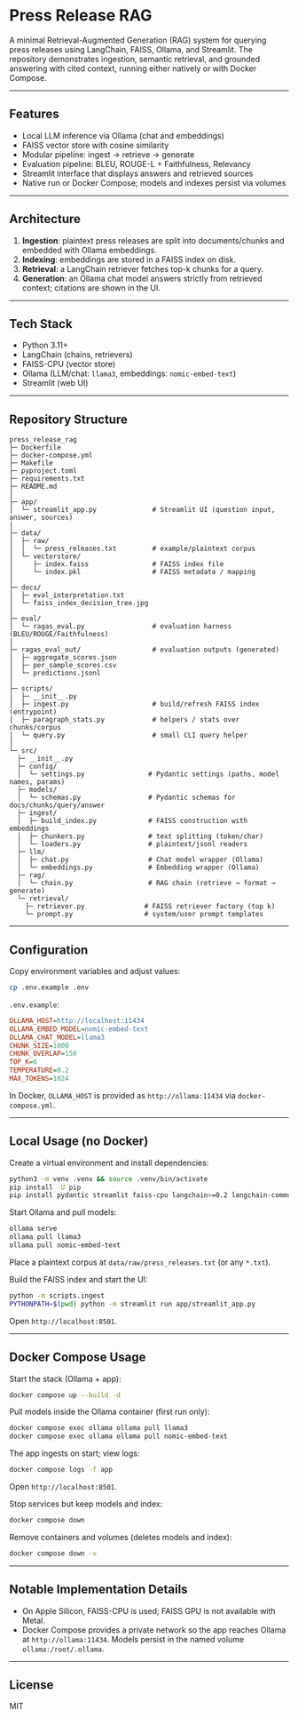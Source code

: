 # Press Release RAG

A minimal Retrieval-Augmented Generation (RAG) system for querying press releases using LangChain, FAISS, Ollama, and Streamlit. The repository demonstrates ingestion, semantic retrieval, and grounded answering with cited context, running either natively or with Docker Compose.

---

## Features

- Local LLM inference via Ollama (chat and embeddings)
- FAISS vector store with cosine similarity
- Modular pipeline: ingest → retrieve → generate
- Evaluation pipeline: BLEU, ROUGE-L + Faithfulness, Relevancy
- Streamlit interface that displays answers and retrieved sources
- Native run or Docker Compose; models and indexes persist via volumes

---

## Architecture

1. **Ingestion**: plaintext press releases are split into documents/chunks and embedded with Ollama embeddings.  
2. **Indexing**: embeddings are stored in a FAISS index on disk.  
3. **Retrieval**: a LangChain retriever fetches top-k chunks for a query.  
4. **Generation**: an Ollama chat model answers strictly from retrieved context; citations are shown in the UI.

---

## Tech Stack

- Python 3.11+  
- LangChain (chains, retrievers)  
- FAISS-CPU (vector store)  
- Ollama (LLM/chat: `llama3`, embeddings: `nomic-embed-text`)  
- Streamlit (web UI)

---

## Repository Structure

```text
press_release_rag
├─ Dockerfile
├─ docker-compose.yml
├─ Makefile
├─ pyproject.toml
├─ requirements.txt
├─ README.md
│
├─ app/
│  └─ streamlit_app.py              # Streamlit UI (question input, answer, sources)
│
├─ data/
│  ├─ raw/
│  │  └─ press_releases.txt         # example/plaintext corpus
│  └─ vectorstore/
│     ├─ index.faiss                # FAISS index file
│     └─ index.pkl                  # FAISS metadata / mapping
│
├─ docs/
│  ├─ eval_interpretation.txt
│  └─ faiss_index_decision_tree.jpg
│
├─ eval/
│  └─ ragas_eval.py                 # evaluation harness (BLEU/ROUGE/Faithfulness)
│
├─ ragas_eval_out/                  # evaluation outputs (generated)
│  ├─ aggregate_scores.json
│  ├─ per_sample_scores.csv
│  └─ predictions.jsonl
│
├─ scripts/
│  ├─ __init__.py
│  ├─ ingest.py                     # build/refresh FAISS index (entrypoint)
│  ├─ paragraph_stats.py            # helpers / stats over chunks/corpus
│  └─ query.py                      # small CLI query helper
│
└─ src/
  ├─ __init__.py
  ├─ config/
  │  └─ settings.py                # Pydantic settings (paths, model names, params)
  ├─ models/
  │  └─ schemas.py                 # Pydantic schemas for docs/chunks/query/answer
  ├─ ingest/
  │  ├─ build_index.py             # FAISS construction with embeddings
  │  ├─ chunkers.py                # text splitting (token/char)
  │  └─ loaders.py                 # plaintext/jsonl readers
  ├─ llm/
  │  ├─ chat.py                    # Chat model wrapper (Ollama)
  │  └─ embeddings.py              # Embedding wrapper (Ollama)
  ├─ rag/
  │  └─ chain.py                   # RAG chain (retrieve → format → generate)
  └─ retrieval/
    ├─ retriever.py               # FAISS retriever factory (top k)
    └─ prompt.py                  # system/user prompt templates

```

---

## Configuration

Copy environment variables and adjust values:

```bash
cp .env.example .env
```

`.env.example`:

```ini
OLLAMA_HOST=http://localhost:11434
OLLAMA_EMBED_MODEL=nomic-embed-text
OLLAMA_CHAT_MODEL=llama3
CHUNK_SIZE=1000
CHUNK_OVERLAP=150
TOP_K=6
TEMPERATURE=0.2
MAX_TOKENS=1024
```

In Docker, `OLLAMA_HOST` is provided as `http://ollama:11434` via `docker-compose.yml`.

---

## Local Usage (no Docker)

Create a virtual environment and install dependencies:

```bash
python3 -m venv .venv && source .venv/bin/activate
pip install -U pip
pip install pydantic streamlit faiss-cpu langchain>=0.2 langchain-community>=0.2 langchain-text-splitters>=0.2 langchain-ollama
```

Start Ollama and pull models:

```bash
ollama serve
ollama pull llama3
ollama pull nomic-embed-text
```

Place a plaintext corpus at `data/raw/press_releases.txt` (or any `*.txt`).

Build the FAISS index and start the UI:

```bash
python -m scripts.ingest
PYTHONPATH=$(pwd) python -m streamlit run app/streamlit_app.py
```

Open `http://localhost:8501`.

---

## Docker Compose Usage

Start the stack (Ollama + app):

```bash
docker compose up --build -d
```

Pull models inside the Ollama container (first run only):

```bash
docker compose exec ollama ollama pull llama3
docker compose exec ollama ollama pull nomic-embed-text
```

The app ingests on start; view logs:

```bash
docker compose logs -f app
```

Open `http://localhost:8501`.

Stop services but keep models and index:

```bash
docker compose down
```

Remove containers and volumes (deletes models and index):

```bash
docker compose down -v
```

---

## Notable Implementation Details

- On Apple Silicon, FAISS-CPU is used; FAISS GPU is not available with Metal.
- Docker Compose provides a private network so the app reaches Ollama at `http://ollama:11434`. Models persist in the named volume `ollama:/root/.ollama`.

---

## License

MIT 
